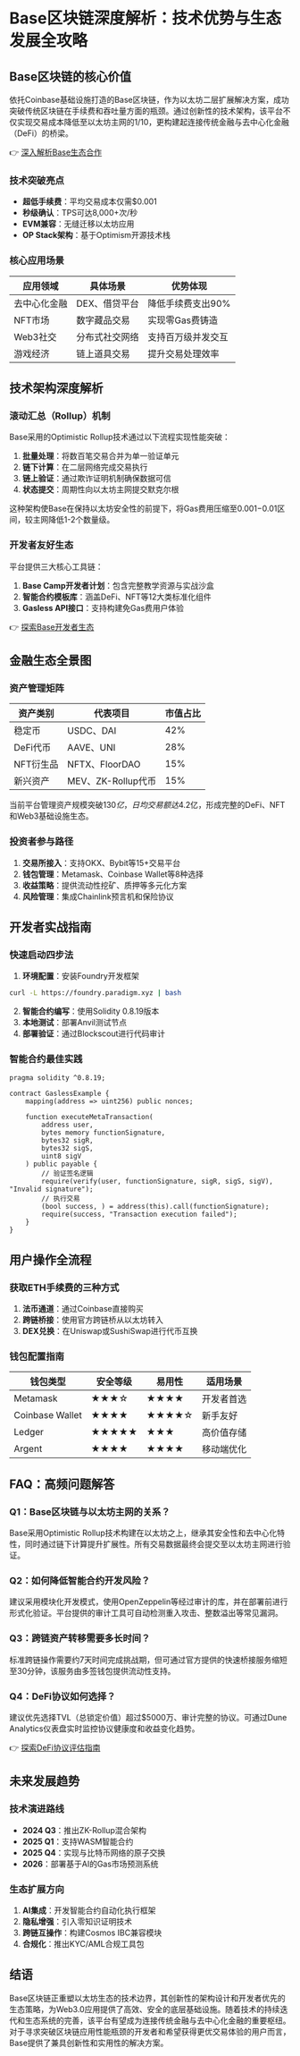 # Base区块链深度解析：技术优势与生态发展全攻略

## Base区块链的核心价值

依托Coinbase基础设施打造的Base区块链，作为以太坊二层扩展解决方案，成功突破传统区块链在手续费和吞吐量方面的瓶颈。通过创新性的技术架构，该平台不仅实现交易成本降低至以太坊主网的1/10，更构建起连接传统金融与去中心化金融（DeFi）的桥梁。

👉 [深入解析Base生态合作](https://bit.ly/okx_welcome)

### 技术突破亮点
- **超低手续费**：平均交易成本仅需$0.001
- **秒级确认**：TPS可达8,000+次/秒
- **EVM兼容**：无缝迁移以太坊应用
- **OP Stack架构**：基于Optimism开源技术栈

### 核心应用场景
| 应用领域 | 具体场景 | 优势体现 |
|---------|----------|----------|
| 去中心化金融 | DEX、借贷平台 | 降低手续费支出90% |
| NFT市场 | 数字藏品交易 | 实现零Gas费铸造 |
| Web3社交 | 分布式社交网络 | 支持百万级并发交互 |
| 游戏经济 | 链上道具交易 | 提升交易处理效率 |

## 技术架构深度解析

### 滚动汇总（Rollup）机制
Base采用的Optimistic Rollup技术通过以下流程实现性能突破：
1. **批量处理**：将数百笔交易合并为单一验证单元
2. **链下计算**：在二层网络完成交易执行
3. **链上验证**：通过欺诈证明机制确保数据可信
4. **状态提交**：周期性向以太坊主网提交默克尔根

这种架构使Base在保持以太坊安全性的前提下，将Gas费用压缩至$0.001-$0.01区间，较主网降低1-2个数量级。

### 开发者友好生态
平台提供三大核心工具链：
1. **Base Camp开发者计划**：包含完整教学资源与实战沙盒
2. **智能合约模板库**：涵盖DeFi、NFT等12大类标准化组件
3. **Gasless API接口**：支持构建免Gas费用户体验

👉 [探索Base开发者生态](https://bit.ly/okx_welcome)

## 金融生态全景图

### 资产管理矩阵
| 资产类别 | 代表项目 | 市值占比 |
|---------|----------|----------|
| 稳定币 | USDC、DAI | 42% |
| DeFi代币 | AAVE、UNI | 28% |
| NFT衍生品 | NFTX、FloorDAO | 15% |
| 新兴资产 | MEV、ZK-Rollup代币 | 15% |

当前平台管理资产规模突破$130亿，日均交易额达$4.2亿，形成完整的DeFi、NFT和Web3基础设施生态。

### 投资者参与路径
1. **交易所接入**：支持OKX、Bybit等15+交易平台
2. **钱包管理**：Metamask、Coinbase Wallet等8种选择
3. **收益策略**：提供流动性挖矿、质押等多元化方案
4. **风险管理**：集成Chainlink预言机和保险协议

## 开发者实战指南

### 快速启动四步法
1. **环境配置**：安装Foundry开发框架
```bash
curl -L https://foundry.paradigm.xyz | bash
```
2. **智能合约编写**：使用Solidity 0.8.19版本
3. **本地测试**：部署Anvil测试节点
4. **部署验证**：通过Blockscout进行代码审计

### 智能合约最佳实践
```solidity
pragma solidity ^0.8.19;

contract GaslessExample {
    mapping(address => uint256) public nonces;
    
    function executeMetaTransaction(
        address user,
        bytes memory functionSignature,
        bytes32 sigR,
        bytes32 sigS,
        uint8 sigV
    ) public payable {
        // 验证签名逻辑
        require(verify(user, functionSignature, sigR, sigS, sigV), "Invalid signature");
        // 执行交易
        (bool success, ) = address(this).call(functionSignature);
        require(success, "Transaction execution failed");
    }
}
```

## 用户操作全流程

### 获取ETH手续费的三种方式
1. **法币通道**：通过Coinbase直接购买
2. **跨链桥接**：使用官方跨链桥从以太坊转入
3. **DEX兑换**：在Uniswap或SushiSwap进行代币互换

### 钱包配置指南
| 钱包类型 | 安全等级 | 易用性 | 适用场景 |
|---------|----------|--------|----------|
| Metamask | ★★★☆ | ★★★★ | 开发者首选 |
| Coinbase Wallet | ★★★★ | ★★★★☆ | 新手友好 |
| Ledger | ★★★★★ | ★★★ | 高价值存储 |
| Argent | ★★★★ | ★★★★ | 移动端优化 |

## FAQ：高频问题解答

### Q1：Base区块链与以太坊主网的关系？
Base采用Optimistic Rollup技术构建在以太坊之上，继承其安全性和去中心化特性，同时通过链下计算提升扩展性。所有交易数据最终会提交至以太坊主网进行验证。

### Q2：如何降低智能合约开发风险？
建议采用模块化开发模式，使用OpenZeppelin等经过审计的库，并在部署前进行形式化验证。平台提供的审计工具可自动检测重入攻击、整数溢出等常见漏洞。

### Q3：跨链资产转移需要多长时间？
标准跨链操作需要约7天时间完成挑战期，但可通过官方提供的快速桥接服务缩短至30分钟，该服务由多签钱包提供流动性支持。

### Q4：DeFi协议如何选择？
建议优先选择TVL（总锁定价值）超过$5000万、审计完整的协议。可通过Dune Analytics仪表盘实时监控协议健康度和收益变化趋势。

👉 [探索DeFi协议评估指南](https://bit.ly/okx_welcome)

## 未来发展趋势

### 技术演进路线
- **2024 Q3**：推出ZK-Rollup混合架构
- **2025 Q1**：支持WASM智能合约
- **2025 Q4**：实现与比特币网络的原子交换
- **2026**：部署基于AI的Gas市场预测系统

### 生态扩展方向
1. **AI集成**：开发智能合约自动化执行框架
2. **隐私增强**：引入零知识证明技术
3. **跨链互操作**：构建Cosmos IBC兼容模块
4. **合规化**：推出KYC/AML合规工具包

## 结语

Base区块链正重塑以太坊生态的技术边界，其创新性的架构设计和开发者优先的生态策略，为Web3.0应用提供了高效、安全的底层基础设施。随着技术的持续迭代和生态系统的完善，该平台有望成为连接传统金融与去中心化金融的重要枢纽。对于寻求突破区块链应用性能瓶颈的开发者和希望获得更优交易体验的用户而言，Base提供了兼具创新性和实用性的解决方案。